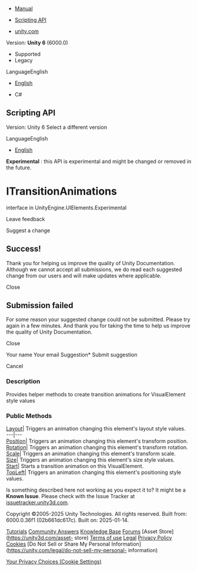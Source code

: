 [ ]()

  * [Manual](../Manual/index.html)
  * [Scripting API](../ScriptReference/index.html)

  * [unity.com](https://unity.com/)

Version: **Unity 6** (6000.0)

  * Supported
  * Legacy

LanguageEnglish

  * [English]()

  * C#

[ ](https://docs.unity3d.com)

## Scripting API

Version: Unity 6 Select a different version

LanguageEnglish

  * [English]()

**Experimental** : this API is experimental and might be changed or removed in
the future.

# ITransitionAnimations

interface in UnityEngine.UIElements.Experimental

Leave feedback

Suggest a change

## Success!

Thank you for helping us improve the quality of Unity Documentation. Although
we cannot accept all submissions, we do read each suggested change from our
users and will make updates where applicable.

Close

## Submission failed

For some reason your suggested change could not be submitted. Please <a>try
again</a> in a few minutes. And thank you for taking the time to help us
improve the quality of Unity Documentation.

Close

Your name Your email Suggestion* Submit suggestion

Cancel

[ ]()

### Description

Provides helper methods to create transition animations for VisualElement
style values

### Public Methods

[Layout](UIElements.Experimental.ITransitionAnimations.Layout.html)|  Triggers
an animation changing this element's layout style values.  
---|---  
[Position](UIElements.Experimental.ITransitionAnimations.Position.html)|
Triggers an animation changing this element's transform position.  
[Rotation](UIElements.Experimental.ITransitionAnimations.Rotation.html)|
Triggers an animation changing this element's transform rotation.  
[Scale](UIElements.Experimental.ITransitionAnimations.Scale.html)|  Triggers
an animation changing this element's transform scale.  
[Size](UIElements.Experimental.ITransitionAnimations.Size.html)|  Triggers an
animation changing this element's size style values.  
[Start](UIElements.Experimental.ITransitionAnimations.Start.html)|  Starts a
transition animation on this VisualElement.  
[TopLeft](UIElements.Experimental.ITransitionAnimations.TopLeft.html)|
Triggers an animation changing this element's positioning style values.  
  
Is something described here not working as you expect it to? It might be a
**Known Issue**. Please check with the Issue Tracker at
[issuetracker.unity3d.com](https://issuetracker.unity3d.com).

Copyright ©2005-2025 Unity Technologies. All rights reserved. Built from:
6000.0.36f1 (02b661dc617c). Built on: 2025-01-14.

[Tutorials](https://unity3d.com/learn) [Community
Answers](https://answers.unity3d.com) [Knowledge
Base](https://support.unity3d.com/hc/en-us)
[Forums](https://forum.unity3d.com) [Asset Store](https://unity3d.com/asset-
store) [Terms of use](https://docs.unity3d.com/Manual/TermsOfUse.html)
[Legal](https://unity.com/legal) [Privacy
Policy](https://unity.com/legal/privacy-policy)
[Cookies](https://unity.com/legal/cookie-policy) [Do Not Sell or Share My
Personal Information](https://unity.com/legal/do-not-sell-my-personal-
information)

[Your Privacy Choices (Cookie Settings)](javascript:void\(0\);)

